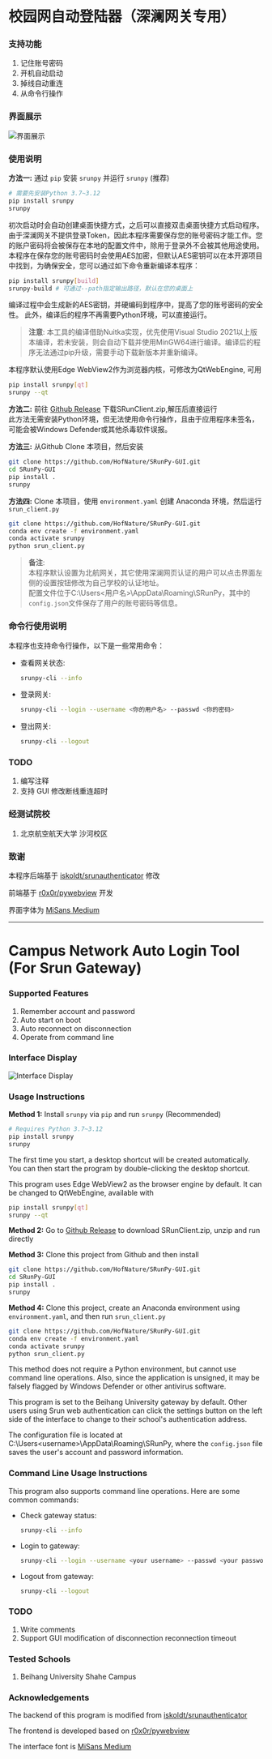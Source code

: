# 校园网自动登陆器（深澜网关专用）

### 支持功能

1. 记住账号密码
2. 开机自动启动
3. 掉线自动重连
4. 从命令行操作

### 界面展示

![界面展示](./Show.png)

### 使用说明

**方法一:** 通过 `pip` 安装 `srunpy` 并运行 `srunpy`  (推荐)  

```sh
# 需要先安装Python 3.7~3.12
pip install srunpy
srunpy
```
初次启动时会自动创建桌面快捷方式，之后可以直接双击桌面快捷方式启动程序。
由于深澜网关不提供登录Token，因此本程序需要保存您的账号密码才能工作。您的账户密码将会被保存在本地的配置文件中，除用于登录外不会被其他用途使用。
本程序在保存您的账号密码时会使用AES加密，但默认AES密钥可以在本开源项目中找到，为确保安全，您可以通过如下命令重新编译本程序：

```sh
pip install srunpy[build]
srunpy-build # 可通过--path指定输出路径，默认在您的桌面上
```
编译过程中会生成新的AES密钥，并硬编码到程序中，提高了您的账号密码的安全性。  此外，编译后的程序不再需要Python环境，可以直接运行。
> **注意**: 
本工具的编译借助Nuitka实现，优先使用Visual Studio 2021以上版本编译，若未安装，则会自动下载并使用MinGW64进行编译。编译后的程序无法通过pip升级，需要手动下载新版本并重新编译。  

本程序默认使用Edge WebView2作为浏览器内核，可修改为QtWebEngine, 可用  

```sh
pip install srunpy[qt]
srunpy --qt
```
**方法二:** 前往 [Github Release](https://github.com/HofNature/SRunPy-GUI/releases) 下载SRunClient.zip,解压后直接运行  
此方法无需安装Python环境，但无法使用命令行操作，且由于应用程序未签名，可能会被Windows Defender或其他杀毒软件误报。

**方法三:** 从Github Clone 本项目，然后安装  

```sh
git clone https://github.com/HofNature/SRunPy-GUI.git
cd SRunPy-GUI
pip install .
srunpy
```

**方法四:** Clone 本项目，使用 `environment.yaml` 创建 Anaconda 环境，然后运行 `srun_client.py`  

```sh
git clone https://github.com/HofNature/SRunPy-GUI.git
conda env create -f environment.yaml
conda activate srunpy
python srun_client.py
```

> **备注**:  
本程序默认设置为北航网关，其它使用深澜网页认证的用户可以点击界面左侧的设置按钮修改为自己学校的认证地址。  
配置文件位于C:\Users\<用户名>\AppData\Roaming\SRunPy，其中的`config.json`文件保存了用户的账号密码等信息。

### 命令行使用说明

本程序也支持命令行操作，以下是一些常用命令：

- 查看网关状态:
    ```sh
    srunpy-cli --info
    ```
- 登录网关:
    ```sh
    srunpy-cli --login --username <你的用户名> --passwd <你的密码>
    ```
- 登出网关:
    ```sh
    srunpy-cli --logout
    ```

### TODO

1. 编写注释
2. 支持 GUI 修改断线重连超时

### 经测试院校

1. 北京航空航天大学 沙河校区

### 致谢

本程序后端基于 [iskoldt/srunauthenticator](https://github.com/iskoldt-X/SRUN-authenticator) 修改

前端基于 [r0x0r/pywebview](https://github.com/r0x0r/pywebview) 开发

界面字体为 [MiSans Medium](https://hyperos.mi.com/font/details/sc)

---

# Campus Network Auto Login Tool (For Srun Gateway)

### Supported Features

1. Remember account and password
2. Auto start on boot
3. Auto reconnect on disconnection
4. Operate from command line

### Interface Display

![Interface Display](./Show.png)

### Usage Instructions

**Method 1:** Install `srunpy` via `pip` and run `srunpy` (Recommended)

```sh
# Requires Python 3.7~3.12
pip install srunpy
srunpy
```
The first time you start, a desktop shortcut will be created automatically. You can then start the program by double-clicking the desktop shortcut.

This program uses Edge WebView2 as the browser engine by default. It can be changed to QtWebEngine, available with

```sh
pip install srunpy[qt]
srunpy --qt
```
**Method 2:** Go to [Github Release](https://github.com/HofNature/SRunPy-GUI/releases) to download SRunClient.zip, unzip and run directly

**Method 3:** Clone this project from Github and then install

```sh
git clone https://github.com/HofNature/SRunPy-GUI.git
cd SRunPy-GUI
pip install .
srunpy
```

**Method 4:** Clone this project, create an Anaconda environment using `environment.yaml`, and then run `srun_client.py`

```sh
git clone https://github.com/HofNature/SRunPy-GUI.git
conda env create -f environment.yaml
conda activate srunpy
python srun_client.py
```

This method does not require a Python environment, but cannot use command line operations. Also, since the application is unsigned, it may be falsely flagged by Windows Defender or other antivirus software.

This program is set to the Beihang University gateway by default. Other users using Srun web authentication can click the settings button on the left side of the interface to change to their school's authentication address.

The configuration file is located at C:\Users\<username>\AppData\Roaming\SRunPy, where the `config.json` file saves the user's account and password information.

### Command Line Usage Instructions

This program also supports command line operations. Here are some common commands:

- Check gateway status:
    ```sh
    srunpy-cli --info
    ```
- Login to gateway:
    ```sh
    srunpy-cli --login --username <your username> --passwd <your password>
    ```
- Logout from gateway:
    ```sh
    srunpy-cli --logout
    ```

### TODO

1. Write comments
2. Support GUI modification of disconnection reconnection timeout

### Tested Schools

1. Beihang University Shahe Campus

### Acknowledgements

The backend of this program is modified from [iskoldt/srunauthenticator](https://github.com/iskoldt-X/SRUN-authenticator)

The frontend is developed based on [r0x0r/pywebview](https://github.com/r0x0r/pywebview)

The interface font is [MiSans Medium](https://hyperos.mi.com/font/details/sc)
```